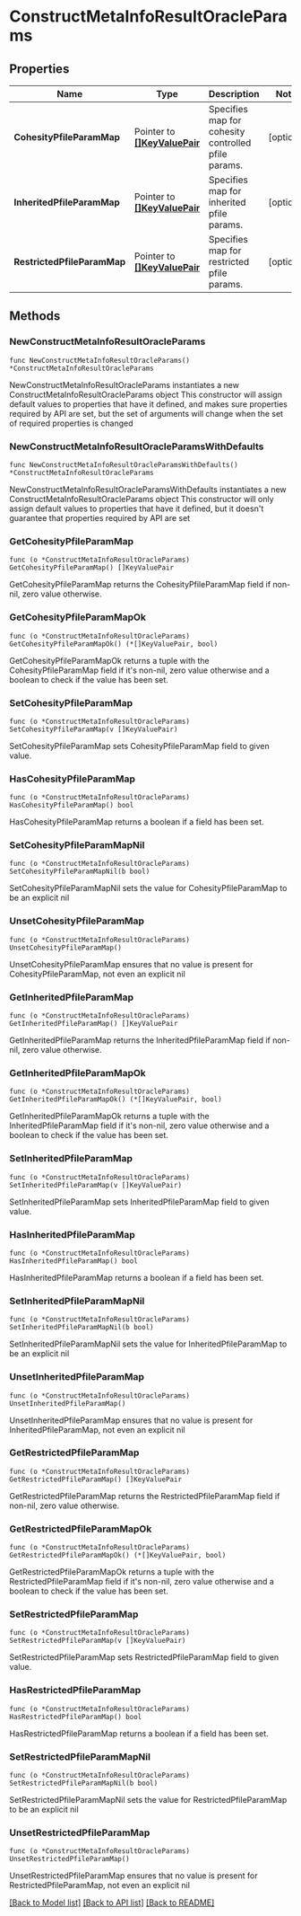 # ConstructMetaInfoResultOracleParams

## Properties

Name | Type | Description | Notes
------------ | ------------- | ------------- | -------------
**CohesityPfileParamMap** | Pointer to [**[]KeyValuePair**](KeyValuePair.md) | Specifies map for cohesity controlled pfile params. | [optional] 
**InheritedPfileParamMap** | Pointer to [**[]KeyValuePair**](KeyValuePair.md) | Specifies map for inherited pfile params. | [optional] 
**RestrictedPfileParamMap** | Pointer to [**[]KeyValuePair**](KeyValuePair.md) | Specifies map for restricted pfile params. | [optional] 

## Methods

### NewConstructMetaInfoResultOracleParams

`func NewConstructMetaInfoResultOracleParams() *ConstructMetaInfoResultOracleParams`

NewConstructMetaInfoResultOracleParams instantiates a new ConstructMetaInfoResultOracleParams object
This constructor will assign default values to properties that have it defined,
and makes sure properties required by API are set, but the set of arguments
will change when the set of required properties is changed

### NewConstructMetaInfoResultOracleParamsWithDefaults

`func NewConstructMetaInfoResultOracleParamsWithDefaults() *ConstructMetaInfoResultOracleParams`

NewConstructMetaInfoResultOracleParamsWithDefaults instantiates a new ConstructMetaInfoResultOracleParams object
This constructor will only assign default values to properties that have it defined,
but it doesn't guarantee that properties required by API are set

### GetCohesityPfileParamMap

`func (o *ConstructMetaInfoResultOracleParams) GetCohesityPfileParamMap() []KeyValuePair`

GetCohesityPfileParamMap returns the CohesityPfileParamMap field if non-nil, zero value otherwise.

### GetCohesityPfileParamMapOk

`func (o *ConstructMetaInfoResultOracleParams) GetCohesityPfileParamMapOk() (*[]KeyValuePair, bool)`

GetCohesityPfileParamMapOk returns a tuple with the CohesityPfileParamMap field if it's non-nil, zero value otherwise
and a boolean to check if the value has been set.

### SetCohesityPfileParamMap

`func (o *ConstructMetaInfoResultOracleParams) SetCohesityPfileParamMap(v []KeyValuePair)`

SetCohesityPfileParamMap sets CohesityPfileParamMap field to given value.

### HasCohesityPfileParamMap

`func (o *ConstructMetaInfoResultOracleParams) HasCohesityPfileParamMap() bool`

HasCohesityPfileParamMap returns a boolean if a field has been set.

### SetCohesityPfileParamMapNil

`func (o *ConstructMetaInfoResultOracleParams) SetCohesityPfileParamMapNil(b bool)`

 SetCohesityPfileParamMapNil sets the value for CohesityPfileParamMap to be an explicit nil

### UnsetCohesityPfileParamMap
`func (o *ConstructMetaInfoResultOracleParams) UnsetCohesityPfileParamMap()`

UnsetCohesityPfileParamMap ensures that no value is present for CohesityPfileParamMap, not even an explicit nil
### GetInheritedPfileParamMap

`func (o *ConstructMetaInfoResultOracleParams) GetInheritedPfileParamMap() []KeyValuePair`

GetInheritedPfileParamMap returns the InheritedPfileParamMap field if non-nil, zero value otherwise.

### GetInheritedPfileParamMapOk

`func (o *ConstructMetaInfoResultOracleParams) GetInheritedPfileParamMapOk() (*[]KeyValuePair, bool)`

GetInheritedPfileParamMapOk returns a tuple with the InheritedPfileParamMap field if it's non-nil, zero value otherwise
and a boolean to check if the value has been set.

### SetInheritedPfileParamMap

`func (o *ConstructMetaInfoResultOracleParams) SetInheritedPfileParamMap(v []KeyValuePair)`

SetInheritedPfileParamMap sets InheritedPfileParamMap field to given value.

### HasInheritedPfileParamMap

`func (o *ConstructMetaInfoResultOracleParams) HasInheritedPfileParamMap() bool`

HasInheritedPfileParamMap returns a boolean if a field has been set.

### SetInheritedPfileParamMapNil

`func (o *ConstructMetaInfoResultOracleParams) SetInheritedPfileParamMapNil(b bool)`

 SetInheritedPfileParamMapNil sets the value for InheritedPfileParamMap to be an explicit nil

### UnsetInheritedPfileParamMap
`func (o *ConstructMetaInfoResultOracleParams) UnsetInheritedPfileParamMap()`

UnsetInheritedPfileParamMap ensures that no value is present for InheritedPfileParamMap, not even an explicit nil
### GetRestrictedPfileParamMap

`func (o *ConstructMetaInfoResultOracleParams) GetRestrictedPfileParamMap() []KeyValuePair`

GetRestrictedPfileParamMap returns the RestrictedPfileParamMap field if non-nil, zero value otherwise.

### GetRestrictedPfileParamMapOk

`func (o *ConstructMetaInfoResultOracleParams) GetRestrictedPfileParamMapOk() (*[]KeyValuePair, bool)`

GetRestrictedPfileParamMapOk returns a tuple with the RestrictedPfileParamMap field if it's non-nil, zero value otherwise
and a boolean to check if the value has been set.

### SetRestrictedPfileParamMap

`func (o *ConstructMetaInfoResultOracleParams) SetRestrictedPfileParamMap(v []KeyValuePair)`

SetRestrictedPfileParamMap sets RestrictedPfileParamMap field to given value.

### HasRestrictedPfileParamMap

`func (o *ConstructMetaInfoResultOracleParams) HasRestrictedPfileParamMap() bool`

HasRestrictedPfileParamMap returns a boolean if a field has been set.

### SetRestrictedPfileParamMapNil

`func (o *ConstructMetaInfoResultOracleParams) SetRestrictedPfileParamMapNil(b bool)`

 SetRestrictedPfileParamMapNil sets the value for RestrictedPfileParamMap to be an explicit nil

### UnsetRestrictedPfileParamMap
`func (o *ConstructMetaInfoResultOracleParams) UnsetRestrictedPfileParamMap()`

UnsetRestrictedPfileParamMap ensures that no value is present for RestrictedPfileParamMap, not even an explicit nil

[[Back to Model list]](../README.md#documentation-for-models) [[Back to API list]](../README.md#documentation-for-api-endpoints) [[Back to README]](../README.md)



